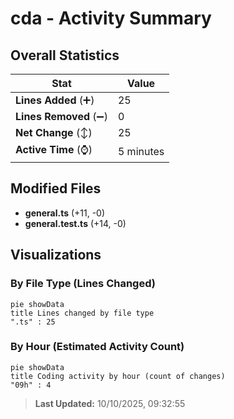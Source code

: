 # cda - Activity Summary 

## Overall Statistics

| Stat                   | Value                                                             |
| ---------------------- | ----------------------------------------------------------------- |
| **Lines Added** (➕)   | 25                                          |
| **Lines Removed** (➖) | 0                                        |
| **Net Change** (↕)    | 25                |
| **Active Time** (⌚)   | 5 minutes |


## Modified Files
- **general.ts** (+11, -0)
- **general.test.ts** (+14, -0)

## Visualizations

### By File Type (Lines Changed)

```mermaid
pie showData
title Lines changed by file type
".ts" : 25
```

### By Hour (Estimated Activity Count)

```mermaid
pie showData
title Coding activity by hour (count of changes)
"09h" : 4
```


> **Last Updated:** 10/10/2025, 09:32:55